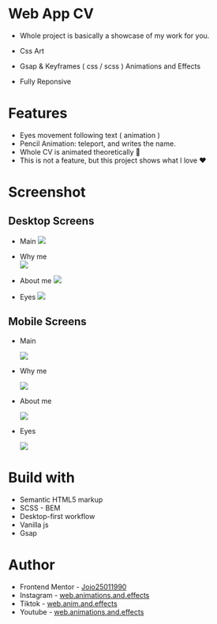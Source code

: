 # Web App CV

- Whole project is basically a showcase of my work for you.

- Css Art
- Gsap & Keyframes ( css / scss ) Animations and Effects
- Fully Reponsive

# Features

- Eyes movement following text ( animation )
- Pencil Animation: teleport, and writes the name.
- Whole CV is animated theoretically 🤣
- This is not a feature, but this project shows what I love ❤️

# Screenshot

## Desktop Screens

- Main
  ![](./screens/main.png)

- Why me  
   ![](./screens/why__me.png)

- About me
  ![](./screens/about__me.png)

- Eyes
  ![](./screens/eyes.png)

## Mobile Screens

- Main

  ![](./screens/Screenshot%20main-mobile.png)

- Why me

  ![](./screens/Screenshot%20why__me-mobile.png)

- About me

  ![](./screens/Screenshot%20about__me-mobile.png)

- Eyes

  ![](./screens/Screenshot%20eyes-mobile.png)

# Build with

- Semantic HTML5 markup
- SCSS - BEM
- Desktop-first workflow
- Vanilla js
- Gsap

# Author

- Frontend Mentor - [Jojo25011990](https://www.frontendmentor.io/profile/Jojo25011990)
- Instagram - [web.animations.and.effects](https://www.instagram.com/web.animations.and.effects)
- Tiktok - [web.anim.and.effects](https://www.tiktok.com/@web.anim.and.effects)
- Youtube - [web.animations.and.effects](https://www.youtube.com/@web.animations.and.effects)
